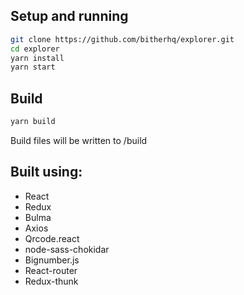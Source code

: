 ## Setup and running

```bash
git clone https://github.com/bitherhq/explorer.git
cd explorer
yarn install
yarn start
```

## Build
```bash
yarn build
```
Build files will be written to /build

## Built using:
 * React
 * Redux
 * Bulma
 * Axios
 * Qrcode.react
 * node-sass-chokidar
 * Bignumber.js
 * React-router
 * Redux-thunk